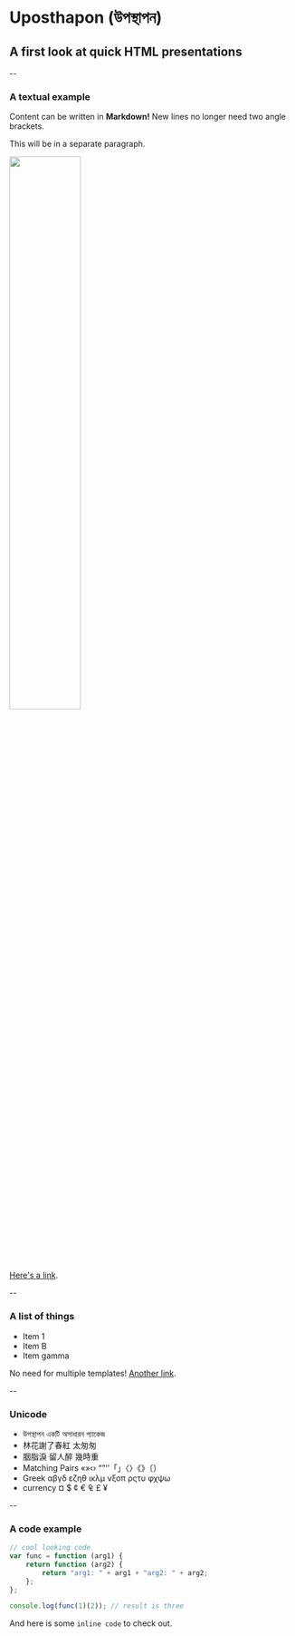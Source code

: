 
# Uposthapon (উপস্থাপন)
## A first look at quick HTML presentations

--

### A textual example

Content can be written in **Markdown!** New lines no longer need two angle brackets.

This will be in a separate paragraph.

<img src="https://github.global.ssl.fastly.net/images/modules/logos_page/GitHub-Logo.png" width="50%">

[Here's a link](http://google.com).

--

### A list of things

* Item 1
* Item B
* Item gamma

No need for multiple templates! [Another link](https://milon.im).

--

### Unicode

* উপস্থাপন একটি অসাধারন প্যাকেজ
* 林花謝了春紅 太匆匆
* 胭脂淚 留人醉 幾時重
* Matching Pairs «»‹› “”‘’「」〈〉《》〔〕
* Greek αβγδ εζηθ ικλμ νξοπ ρςτυ φχψω
* currency  ¤ $ ¢ € ₠ £ ¥

--

### A code example

```javascript
// cool looking code
var func = function (arg1) {
    return function (arg2) {
        return "arg1: " + arg1 + "arg2: " + arg2;
    };
};

console.log(func(1)(2)); // result is three
```

And here is some `inline code` to check out.
